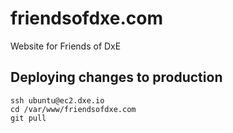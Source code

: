 # friendsofdxe.com
Website for Friends of DxE

## Deploying changes to production
```
ssh ubuntu@ec2.dxe.io
cd /var/www/friendsofdxe.com
git pull
```
